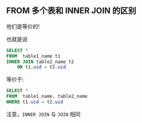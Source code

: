## FROM 多个表和 INNER JOIN 的区别

他们是等价的!

也就是说

```sql
SELECT *
FROM  table1_name t1
INNER JOIN table2_name t2
    ON t1.uid = t2.uid
```

等价于:

```sql
SELECT *
FROM  table1_name, table2_name
WHERE t1.uid = t2.uid
```

注意，`INNER JOIN` 与 `JOIN` 相同